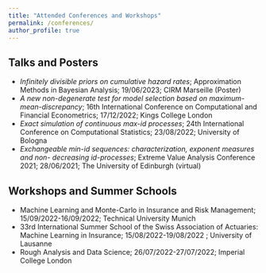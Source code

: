```yaml
---
title: "Attended Conferences and Workshops"
permalink: /conferences/
author_profile: true
---
```

<!--- layout: archive--->

## Talks and Posters

* *Infinitely divisible priors on cumulative hazard rates*; Approximation Methods in Bayesian Analysis; 19/06/2023; CIRM Marseille (Poster)
* *A new non-degenerate test for model selection based on maximum-mean-discrepancy*;
16th International Conference on Computational and Financial Econometrics; 17/12/2022; Kings College London
* *Exact simulation of continuous max-id processes*; 24th International Conference on
Computational Statistics; 23/08/2022;  University of Bologna
* *Exchangeable min-id sequences: characterization, exponent measures and non-
decreasing id-processes*; Extreme Value Analysis Conference 2021; 28/06/2021; The University of
Edinburgh (virtual)



## Workshops and Summer Schools

* Machine Learning and Monte-Carlo in Insurance and Risk Management; 15/09/2022-16/09/2022;  Technical University Munich
* 33rd International Summer School of the Swiss Association of Actuaries: Machine Learning in Insurance; 15/08/2022-19/08/2022 ; University of Lausanne
* Rough Analysis and Data Science; 26/07/2022-27/07/2022; Imperial College London



<!---{% if site.talkmap_link == true %}--->

<!---<p style="text-decoration:underline;"><a href="/talkmap.html">See a map of all the places I've given a talk!</a></p>--->

<!---{% endif %}--->

<!---{% for post in site.talks reversed %}--->
<!---  {% include archive-single-talk.html %}--->
<!---{% endfor %}--->
